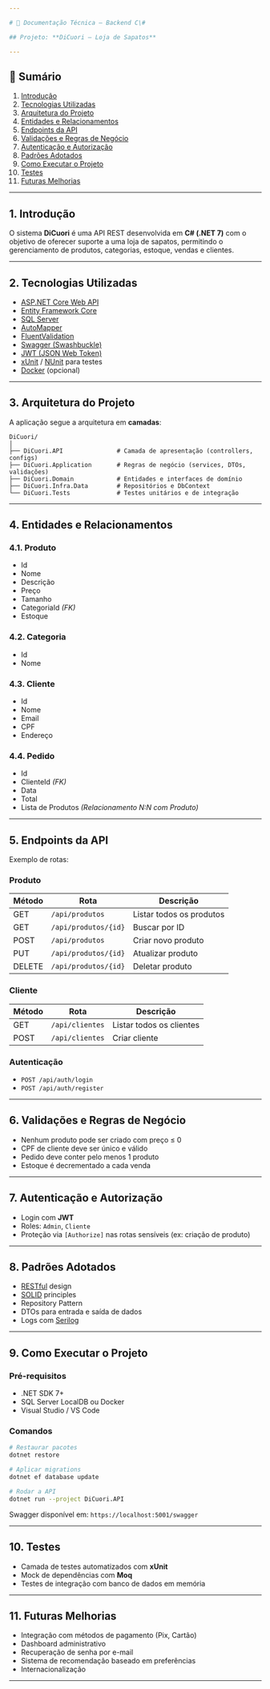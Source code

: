 ```yaml
---

# 📄 Documentação Técnica – Backend C\#

## Projeto: **DiCuori – Loja de Sapatos**

---
```


## 🧾 Sumário

1. [Introdução](w)
2. [Tecnologias Utilizadas](w)
3. [Arquitetura do Projeto](w)
4. [Entidades e Relacionamentos](w)
5. [Endpoints da API](w)
6. [Validações e Regras de Negócio](w)
7. [Autenticação e Autorização](w)
8. [Padrões Adotados](w)
9. [Como Executar o Projeto](w)
10. [Testes](w)
11. [Futuras Melhorias](w)

---

## 1. Introdução

O sistema **DiCuori** é uma API REST desenvolvida em **C# (.NET 7)** com o objetivo de oferecer suporte a uma loja de sapatos, permitindo o gerenciamento de produtos, categorias, estoque, vendas e clientes.

---

## 2. Tecnologias Utilizadas

* [ASP.NET Core Web API](w)
* [Entity Framework Core](w)
* [SQL Server](w)
* [AutoMapper](w)
* [FluentValidation](w)
* [Swagger (Swashbuckle)](w)
* [JWT (JSON Web Token)](w)
* [xUnit](w) / [NUnit](w) para testes
* [Docker](w) (opcional)

---

## 3. Arquitetura do Projeto

A aplicação segue a arquitetura em **camadas**:

```
DiCuori/
│
├── DiCuori.API               # Camada de apresentação (controllers, configs)
├── DiCuori.Application       # Regras de negócio (services, DTOs, validações)
├── DiCuori.Domain            # Entidades e interfaces de domínio
├── DiCuori.Infra.Data        # Repositórios e DbContext
└── DiCuori.Tests             # Testes unitários e de integração
```

---

## 4. Entidades e Relacionamentos

### 4.1. Produto

* Id
* Nome
* Descrição
* Preço
* Tamanho
* CategoriaId *(FK)*
* Estoque

### 4.2. Categoria

* Id
* Nome

### 4.3. Cliente

* Id
* Nome
* Email
* CPF
* Endereço

### 4.4. Pedido

* Id
* ClienteId *(FK)*
* Data
* Total
* Lista de Produtos *(Relacionamento N\:N com Produto)*

---

## 5. Endpoints da API

Exemplo de rotas:

### Produto

| Método | Rota                 | Descrição                |
| ------ | -------------------- | ------------------------ |
| GET    | `/api/produtos`      | Listar todos os produtos |
| GET    | `/api/produtos/{id}` | Buscar por ID            |
| POST   | `/api/produtos`      | Criar novo produto       |
| PUT    | `/api/produtos/{id}` | Atualizar produto        |
| DELETE | `/api/produtos/{id}` | Deletar produto          |

### Cliente

| Método | Rota            | Descrição                |
| ------ | --------------- | ------------------------ |
| GET    | `/api/clientes` | Listar todos os clientes |
| POST   | `/api/clientes` | Criar cliente            |

### Autenticação

* `POST /api/auth/login`
* `POST /api/auth/register`

---

## 6. Validações e Regras de Negócio

* Nenhum produto pode ser criado com preço ≤ 0
* CPF de cliente deve ser único e válido
* Pedido deve conter pelo menos 1 produto
* Estoque é decrementado a cada venda

---

## 7. Autenticação e Autorização

* Login com **JWT**
* Roles: `Admin`, `Cliente`
* Proteção via `[Authorize]` nas rotas sensíveis (ex: criação de produto)

---

## 8. Padrões Adotados

* [RESTful](w) design
* [SOLID](w) principles
* Repository Pattern
* DTOs para entrada e saída de dados
* Logs com [Serilog](w)

---

## 9. Como Executar o Projeto

### Pré-requisitos

* .NET SDK 7+
* SQL Server LocalDB ou Docker
* Visual Studio / VS Code

### Comandos

```bash
# Restaurar pacotes
dotnet restore

# Aplicar migrations
dotnet ef database update

# Rodar a API
dotnet run --project DiCuori.API
```

Swagger disponível em: `https://localhost:5001/swagger`

---

## 10. Testes

* Camada de testes automatizados com **xUnit**
* Mock de dependências com **Moq**
* Testes de integração com banco de dados em memória

---

## 11. Futuras Melhorias

* Integração com métodos de pagamento (Pix, Cartão)
* Dashboard administrativo
* Recuperação de senha por e-mail
* Sistema de recomendação baseado em preferências
* Internacionalização

---
